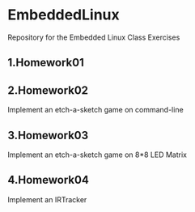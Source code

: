 EmbeddedLinux
=============

Repository for the Embedded Linux Class Exercises

1.Homework01
---

2.Homework02
---
Implement an etch-a-sketch game on command-line

3.Homework03
---
Implement an etch-a-sketch game on 8*8 LED Matrix

4.Homework04
---
Implement an IRTracker
